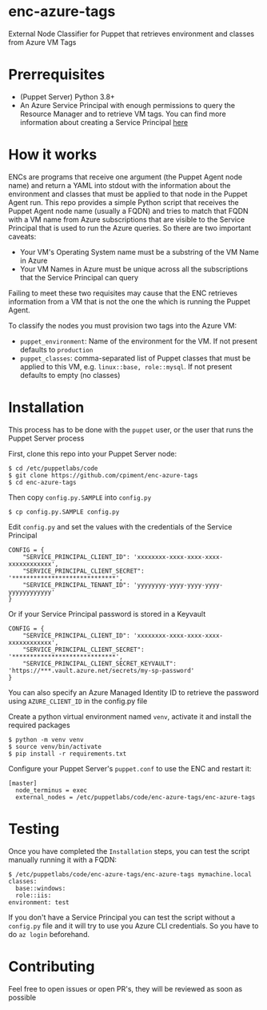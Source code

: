 # enc-azure-tags

External Node Classifier for Puppet that retrieves environment and classes from Azure VM Tags

# Prerrequisites

* (Puppet Server) Python 3.8+
* An Azure Service Principal with enough permissions to query the Resource Manager and to retrieve VM tags. You can find more information about creating a Service Principal [here](https://learn.microsoft.com/en-us/azure/active-directory/develop/howto-create-service-principal-portal)

# How it works

ENCs are programs that receive one argument (the Puppet Agent node name) and return a YAML into stdout with the information about the environment and classes that must be applied to that node in the Puppet Agent run. This repo provides a simple Python script that receives the Puppet Agent node name (usually a FQDN) and tries to match that FQDN with a VM name from Azure subscriptions that are visible to the Service Principal that is used to run the Azure queries. So there are two important caveats:

* Your VM's Operating System name must be a substring of the VM Name in Azure
* Your VM Names in Azure must be unique across all the subscriptions that the Service Principal can query

Failing to meet these two requisites may cause that the ENC retrieves information from a VM that is not the one the which is running the Puppet Agent.

To classify the nodes you must provision two tags into the Azure VM:

* `puppet_environment`: Name of the environment for the VM. If not present defaults to `production`
* `puppet_classes`: comma-separated list of Puppet classes that must be applied to this VM, e.g. `linux::base, role::mysql`. If not present defaults to empty (no classes)

# Installation

This process has to be done with the `puppet` user, or the user that runs the Puppet Server process

First, clone this repo into your Puppet Server node:

```
$ cd /etc/puppetlabs/code
$ git clone https://github.com/cpiment/enc-azure-tags
$ cd enc-azure-tags
``` 

Then copy `config.py.SAMPLE` into `config.py`

```
$ cp config.py.SAMPLE config.py
```

Edit `config.py` and set the values with the credentials of the Service Principal

```
CONFIG = {
    "SERVICE_PRINCIPAL_CLIENT_ID": 'xxxxxxxx-xxxx-xxxx-xxxx-xxxxxxxxxxxx',
    "SERVICE_PRINCIPAL_CLIENT_SECRET": '*****************************',
    "SERVICE_PRINCIPAL_TENANT_ID": 'yyyyyyyy-yyyy-yyyy-yyyy-yyyyyyyyyyyy'
}
```

Or if your Service Principal password is stored in a Keyvault

```
CONFIG = {
    "SERVICE_PRINCIPAL_CLIENT_ID": 'xxxxxxxx-xxxx-xxxx-xxxx-xxxxxxxxxxxx',
    "SERVICE_PRINCIPAL_CLIENT_SECRET": '*****************************',
    "SERVICE_PRINCIPAL_CLIENT_SECRET_KEYVAULT": 'https://***.vault.azure.net/secrets/my-sp-password'
}
```

You can also specify an Azure Managed Identity ID to retrieve the password using `AZURE_CLIENT_ID` in the config.py file

Create a python virtual environment named `venv`, activate it and install the required packages

```
$ python -m venv venv
$ source venv/bin/activate
$ pip install -r requirements.txt
```

Configure your Puppet Server's `puppet.conf` to use the ENC and restart it:

```
[master]
  node_terminus = exec
  external_nodes = /etc/puppetlabs/code/enc-azure-tags/enc-azure-tags
```

# Testing

Once you have completed the `Installation` steps, you can test the script manually running it with a FQDN:

```
$ /etc/puppetlabs/code/enc-azure-tags/enc-azure-tags mymachine.local
classes:
  base::windows:
  role::iis:
environment: test
```

If you don't have a Service Principal you can test the script without a `config.py` file and it will try to use you Azure CLI credentials. So you have to do `az login` beforehand.

# Contributing

Feel free to open issues or open PR's, they will be reviewed as soon as possible